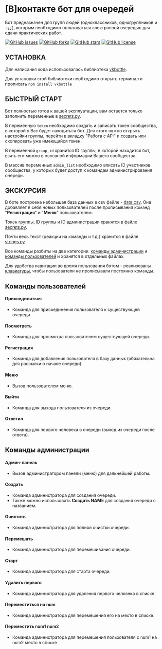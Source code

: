 # [В]контакте бот для очередей

Бот предназначен для групп людей (одноклассников, одногруппников и т.д.), которым необходимо пользоваться электронной очередью для сдачи практических работ.

[![GitHub issues](https://img.shields.io/github/issues/neluckoff/vk_queue_bot)](https://github.com/neluckoff/vk_queue_bot/issues) 
[![GitHub forks](https://img.shields.io/github/forks/neluckoff/vk_queue_bot)](https://github.com/neluckoff/vk_queue_bot/network) 
[![GitHub stars](https://img.shields.io/github/stars/neluckoff/vk_queue_bot)](https://github.com/neluckoff/vk_queue_bot/stargazers) 
[![GitHub license](https://img.shields.io/github/license/neluckoff/vk_queue_bot?label=license)](https://github.com/neluckoff/vk_queue_bot) 

## УСТАНОВКА
Для написания кода использовалась библиотека [vkbottle](https://github.com/vkbottle/vkbottle).

Для установки этой библиотеки необходимо открыть терминал и прописать ```npm install vkbottle```

## БЫСТРЫЙ СТАРТ
Бот полностью готов к вашей эксплуатации, вам остается только заполнить переменные в [secrets.py](https://github.com/neluckoff/vk_queue_bot/blob/master/values/secrets.py).

В переменную ``token`` необходимо создать и записать токен сообщества, в которой у Вас будет находиться бот. Для этого нужно открыть настройки группы, перейти в вкладку "Работа с API" и создать или скопировать уже имеющийся токен.

В переменной ``group_id`` хранится ID группы, в которой находится бот, взять его можно в основной информации Вашего сообщества.

В массив переменных ``admin_list`` необходимо вписать ID участников сообщества, у которых будет доступ к командам администрирования очереди.

## ЭКСКУРСИЯ
В боте построена небольшая база данных в csv файле - [data.csv](https://github.com/neluckoff/vk_queue_bot/blob/master/data.csv).
Она добавляет в себя новых пользователей после прописывания команд "**Регистрация**" и "**Меню**" пользователем.

Токен группы, ID группы и ID администрации хранятся в файле [secrets.py](https://github.com/neluckoff/vk_queue_bot/blob/master/values/secrets.py).

Почти весь текст (реакции на команды и т.д.) хранится в файле [strings.py](https://github.com/neluckoff/vk_queue_bot/blob/master/values/strings.py)

Все команды разбиты на две категории: [команды администрации](https://github.com/neluckoff/vk_queue_bot/blob/master/commands/admin_commands.py) и [команды пользователей](https://github.com/neluckoff/vk_queue_bot/blob/master/commands/user_commands.py) и хранятся в отдельных файлах.

Для удобства навигации во время пользования ботом - реализованы [клавиатуры](https://github.com/neluckoff/vk_queue_bot/blob/master/values/keyboards.py), чтобы пользователи не прописывали постоянно команды.

## Команды пользователей

#### Присоединиться
- Команда для присоединения пользователя к существующей очереди.

#### Посмотреть
- Команда для просмотра пользователем существующей очереди.

#### Регистрация
- Команда для добавления пользователя в базу данных (обязательна для рассылки о начале очереди).

#### Меню
- Вызов пользователем меню.

#### Выйти
- Команда для выхода пользователя из очереди.

#### Ответил
- Команда для первого человека в очереди (выход из очереди после ответа).

## Команды администрации
#### Админ-панель
- Вызов администратором панели (меню) для дальнейшей работы.

#### Создать
- Команда администратора для создания очереди.
- Также можно использовать **Создать NAME** для создания очереди с названием.

#### Очистить
- Команда администратора для полной очистки очереди.

#### Перемешать
- Команда администратора для перемешивания очереди.

#### Старт
- Команда администратора для старта очереди.

#### Удалить первого
- Команда администратора для удаления первого человека в списке.

#### Переместиться на num
- Команда администратора для перемешения его на <num> место в списке.
  
#### Переместить num1 num2
- Команда администратора для перемешения пользователя с num1 на num2 место в списке
